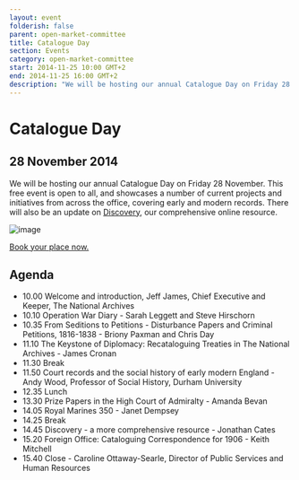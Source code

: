 ```yaml
---
layout: event
folderish: false
parent: open-market-committee
title: Catalogue Day
section: Events
category: open-market-committee
start: 2014-11-25 10:00 GMT+2
end: 2014-11-25 16:00 GMT+2
description: "We will be hosting our annual Catalogue Day on Friday 28 November. This free event is open to all, and showcases a number of current projects and initiatives from across the office, covering early and modern records. "
---
```


# Catalogue Day

## 28 November 2014

We will be hosting our annual Catalogue Day on Friday 28 November. This free event is open to all, and showcases a number of current projects and initiatives from across the office, covering early and modern records. There will also be an update on <a href="#">Discovery</a>, our comprehensive online resource.

![image](http://lorempixel.com/g/800/300/)


<a href="#">Book your place now.</a>

## Agenda

* 10.00 Welcome and introduction, Jeff James, Chief Executive and Keeper, The National Archives
* 10.10 Operation War Diary - Sarah Leggett and Steve Hirschorn
* 10.35 From Seditions to Petitions - Disturbance Papers and Criminal Petitions, 1816-1838 - Briony Paxman and Chris Day
* 11.10 The Keystone of Diplomacy: Recataloguing Treaties in The National Archives - James Cronan
* 11.30 Break
* 11.50 Court records and the social history of early modern England - Andy Wood, Professor of Social History, Durham University
* 12.35 Lunch
* 13.30  Prize Papers in the High Court of Admiralty - Amanda Bevan
* 14.05  Royal Marines 350 - Janet Dempsey
* 14.25 Break
* 14.45 Discovery - a more comprehensive resource - Jonathan Cates
* 15.20 Foreign Office: Cataloguing Correspondence for 1906 - Keith Mitchell
* 15.40 Close - Caroline Ottaway-Searle, Director of Public Services and Human Resources